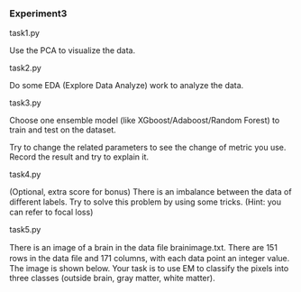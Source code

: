### Experiment3

task1.py

Use the PCA to visualize the data.

task2.py

Do some EDA (Explore Data Analyze) work to analyze the data.

task3.py

Choose one ensemble model (like XGboost/Adaboost/Random Forest) to train and test on the dataset.

Try to change the related parameters to see the change of metric you use. Record the result and try to explain it.

task4.py

(Optional, extra score for bonus) There is an imbalance between the data of diﬀerent labels. Try to solve this problem by using some tricks. (Hint: you can refer to focal loss)

task5.py

There is an image of a brain in the data ﬁle brainimage.txt. There are 151 rows in the data ﬁle and 171 columns, with each data point an integer value. The image is shown below. Your task is to use EM to classify the pixels into three classes (outside brain, gray matter, white matter).